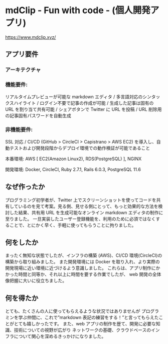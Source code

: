 # mdClip - Fun with code - (個人開発アプリ)

https://www.mdclip.xyz/

## アプリ要件

### アーキテクチャ


### 機能要件:

リアルタイムプレビューが可能な markdown エディタ / 多言語対応のシンタックスハイライト / ログイン不要で記事の作成が可能 / 生成した記事は固有の URL を割り当て共有可能 / シェアボタンで Twitter に URL を投稿 / URL 削除用の記事固有パスワードを自動生成

### 非機能要件:

SSL 対応 / CI/CD (GitHub > CircleCI > Capistrano > AWS EC2) を導入し、自動テストおよび開発段階からデプロイ環境での動作検証が可能であること

本番環境: AWS [ EC2(Amazon Linux2), RDS(PostgreSQL) ], NGINX

開発環境: Docker, CircleCI, Ruby 2.7.1, Rails 6.0.3, PostgreSQL 11.6

## なぜ作ったか

プログラミング初学者が、Twitter 上でスクリーンショットを使ってコードを共有しているのを見て考案。見る側、見せる側にとって、もっと効果的な方法を検討した結果、共有用 URL を生成可能なオンライン markdown エディタの制作に至りました。
一旦実装したユーザー登録機能を、利用のために必須ではなくすることで、とにかく早く、手軽に使ってもらうことに拘りました。

## 何をしたか

まったく無知な状態でしたが、インフラの構築 (AWS)、CI/CD 環境(CircleCI)の構築から取り組みました。
また開発環境には Docker を取り入れ、より実際の開発現場に近い環境に近づけるよう意識しました。
これらは、アプリ制作にかかった時間と同等か、それ以上に時間を要する作業でしたが、
web 開発の全体像把握に大いに役立ちました。

## 何を得たか

とても、たくさんの人に使ってもらえるような状況ではありませんが
プログラミンを学ぶ仲間に、これで”markdown 表記の練習をする！”と言ってもらえたことがとても嬉しかったです。
また、web アプリの制作を歴て、開発に必要な知識、技術についての視野が広がり
ネットワークの基礎、クラウドベースのインフラについて関心を深めるきっかけになりました。
